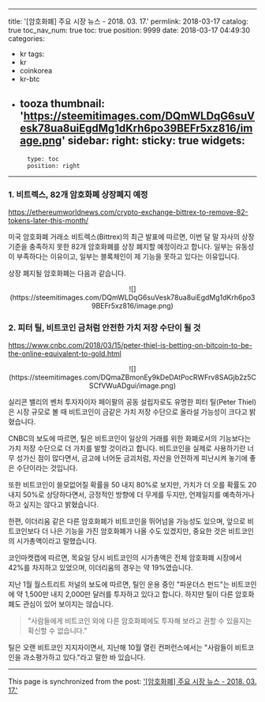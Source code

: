 
---
title: '[암호화폐]  주요 시장 뉴스 - 2018. 03. 17.'
permlink: 2018-03-17
catalog: true
toc_nav_num: true
toc: true
position: 9999
date: 2018-03-17 04:49:30
categories:
- kr
tags:
- kr
- coinkorea
- kr-btc
- tooza
thumbnail: 'https://steemitimages.com/DQmWLDqG6suVesk78ua8uiEgdMg1dKrh6po39BEFr5xz816/image.png'
sidebar:
    right:
        sticky: true
widgets:
    -
        type: toc
        position: right
---


### 1. 비트렉스,  82개 암호화폐 상장폐지 예정
https://ethereumworldnews.com/crypto-exchange-bittrex-to-remove-82-tokens-later-this-month/

미국 암호화폐 거래소 비트렉스(Bittrex)의 최근 발표에 따르면, 이번 달 말 자사의 상장 기준을 충족하지 못한 82개 암호화폐를 상장 폐지할 예정이라고 합니다.  일부는 유동성이 부족하다는 이유이고, 일부는 블록체인이 제 기능을 못하고 있다는 이유입니다.

상장 폐지될 암호화폐는 다음과 같습니다.

<center>
![](https://steemitimages.com/DQmWLDqG6suVesk78ua8uiEgdMg1dKrh6po39BEFr5xz816/image.png)
</center>

### 2. 피터 틸, 비트코인 금처럼 안전한 가치 저장 수단이 될 것
https://www.cnbc.com/2018/03/15/peter-thiel-is-betting-on-bitcoin-to-be-the-online-equivalent-to-gold.html

<center>
![](https://steemitimages.com/DQmaZBmonEy9kDeDAtPocRWFrv8SAGjb2z5CSCfVWuADgui/image.png)
</center>

실리콘 밸리의 벤처 투자자이자 페이팔의 공동 설립자로도 유명한 피터 틸(Peter Thiel)은 시장 규모로 볼 때 비트코인이 금같은 가치 저장 수단으로 올라설 가능성이 크다고 밝혔습니다.

CNBC의 보도에 따르면, 틸은 비트코인이 일상의 거래를 위한 화폐로서의 기능보다는 가치 저장 수단으로 더 가치를 발할 것이라고 합니다. 비트코인을 실제로 사용하기란 너무 성가신 점이 많다면서, 금고에 너어둔 금괴처럼, 자산을 안전하게 피난시켜 놓기에 좋은 수단이라는 것입니다. 

또한 비트코인이 쓸모없어질 확률을 50 내지 80%로 보지만, 가치가 더 오를 확률도 20 내지 50%로 상당하다면서, 긍정적인 방향에 더 무게를 두지만, 언제일지를 예측하거나 하고 싶지는 않다고 밝혔습니다. 

한편, 이더리움 같은 다른 암호화폐가 비트코인을 뛰어넘을 가능성도 있으며, 앞으로 비트코인보다 더 나은 기능을 가진 암호화폐가 나올 수도 있겠지만, 중요한 것은 비트코인의 시가총액이라고 말했습니다. 

코인마켓캡에 따르면, 목요일 당시 비트코인의 시가총액은 전체 암호화폐 시장에서 42%를 차지하고 있었으며, 이더리움의 경우는 약 19%였습니다.

지난 1월 월스트리트 저널의 보도에 따르면, 틸인 운용 중인 "파운더스 펀드"는 비트코인에 약 1,500만 내지 2,000만 달러를 투자하고 있다고 합니다.  하지만 틸이 다른 암호화폐도 관심이 있어 보이지는 않습니다.  

>"사람들에게 비트코인 외에 다른 암호화폐에도 투자해 보라고 권할 수 있을지는 확신할 수 없습니다."

틸은 오랜 비트코인 지지자이면서, 지난해  10월 열린 컨퍼런스에서는 "사람들이 비트코인을 과소평가하고 있다."라고 말한 바 있습니다.

- - -

This page is synchronized from the post: ['[암호화폐]  주요 시장 뉴스 - 2018. 03. 17.'](https://steemit.com/@pius.pius/2018-03-17)

